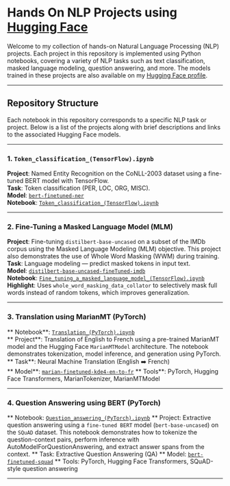# Hands On NLP Projects using [Hugging Face](https://huggingface.co/)

Welcome to my collection of hands-on Natural Language Processing (NLP) projects. Each project in this repository is implemented using Python notebooks, covering a variety of NLP tasks such as text classification, masked language modeling, question answering, and more. The models trained in these projects are also available on my [Hugging Face profile](https://huggingface.co/Mhammad2023).

---

## Repository Structure

Each notebook in this repository corresponds to a specific NLP task or project. Below is a list of the projects along with brief descriptions and links to the associated Hugging Face models.

---

### 1. `Token_classification_(TensorFlow).ipynb`
**Project**: Named Entity Recognition on the CoNLL-2003 dataset using a fine-tuned BERT model with TensorFlow.  
**Task**: Token classification (PER, LOC, ORG, MISC).  
**Model**: [`bert-finetuned-ner`](https://huggingface.co/Mhammad2023/bert-finetuned-ner)  
**Notebook**: [`Token_classification_(TensorFlow).ipynb`](./Token_classification_(TensorFlow).ipynb)

---

### 2. Fine-Tuning a Masked Language Model (MLM)

**Project**: Fine-tuning `distilbert-base-uncased` on a subset of the IMDb corpus using the Masked Language Modeling (MLM) objective. This project also demonstrates the use of Whole Word Masking (WWM) during training.  
**Task**: Language modeling — predict masked tokens in input text.  
**Model**: [`distilbert-base-uncased-fineTuned-imdb`](https://huggingface.co/Mhammad2023/distilbert-base-uncased-fineTuned-imdb)   
**Notebook**: [`Fine_tuning_a_masked_language_model_(TensorFlow).ipynb`](./Fine_tuning_a_masked_language_model_(TensorFlow).ipynb)  
**Highlight**: Uses `whole_word_masking_data_collator` to selectively mask full words instead of random tokens, which improves generalization.  

---

### 3. Translation using MarianMT (PyTorch)

** Notebook**: [`Translation_(PyTorch).ipynb`](./Translation_(PyTorch).ipynb)  
** Project**: Translation of English to French using a pre-trained MarianMT model and the Hugging Face `MarianMTModel` architecture. The notebook demonstrates tokenization, model inference, and generation using PyTorch.  
** Task**: Neural Machine Translation (English ➡️ French)  
** Model**: [`marian-finetuned-kde4-en-to-fr`](https://huggingface.co/Mhammad2023/marian-finetuned-kde4-en-to-fr)
** Tools**: PyTorch, Hugging Face Transformers, MarianTokenizer, MarianMTModel

---

### 4. Question Answering using BERT (PyTorch) 
** Notebook: [`Question_answering_(PyTorch).ipynb`](./Question_answering_(PyTorch).ipynb) 
** Project: Extractive question answering using a `fine-tuned BERT` model (`bert-base-uncased`) on the `SQuAD` dataset. This notebook demonstrates how to tokenize the question-context pairs, perform inference with AutoModelForQuestionAnswering, and extract answer spans from the context. 
** Task: Extractive Question Answering (QA) 
** Model: [`bert-finetuned-squad`](https://huggingface.co/Mhammad2023/bert-finetuned-squad) 
** Tools: PyTorch, Hugging Face Transformers, SQuAD-style question answering 

---

